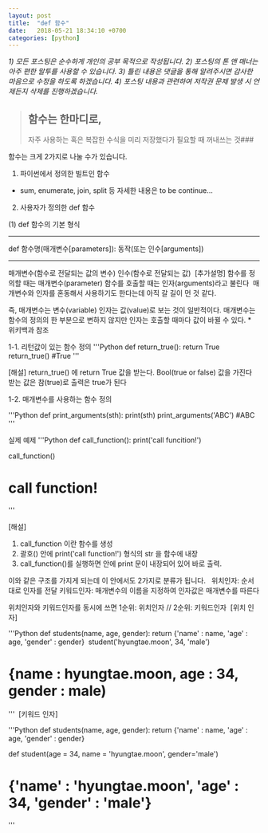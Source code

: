 ```yaml
---
layout: post
title:  "def 함수"
date:   2018-05-21 18:34:10 +0700
categories: [python]
---
```


*1) 모든 포스팅은 순수하게 개인의 공부 목적으로 작성됩니다.
2) 포스팅의 톤 앤 매너는 아주 편한 말투를 사용할 수 있습니다.
﻿3) 틀린 내용은 댓글을 통해 알려주시면 감사한 마음으로 수정을 하도록 하겠습니다.
4) 포스팅 내용과 관련하여 저작권 문제 발생 시 언제든지 삭제를 진행하겠습니다.*

>## 함수는 한마디로,
>자주 사용하는 혹은 복잡한 수식을 미리 저장했다가 필요할 때 꺼내쓰는 것###

함수는 크게 2가지로 나눌 수가 있습니다.

1) 파이썬에서 정의한 빌트인 함수
- sum, enumerate, join, split 등
자세한 내용은 to be continue...
﻿

2) 사용자가 정의한 def 함수

(1) def 함수의 기본 형식
__________________________
def 함수명(매개변수[parameters]):
  동작(또는 인수[arguments])
__________________________
매개변수(함수로 전달되는 값의 변수)
인수(함수로 전달되는 값)
﻿
[추가설명]
함수를 정의할 때는 매개변수(parameter)
함수를 호출할 때는 인자(arguments)라고 불린다﻿
﻿
매개변수와 인자를 혼동해서 사용하기도 한다는데 아직 갈 길이 먼 것 같다.

즉, 매개변수는 변수(variable)
인자는 값(value)로 보는 것이 일반적이다.
매개변수는 함수의 정의의 한 부분으로 변하지 않지만
인자는 호출할 때마다 값이 바뀔 수 있다.
﻿* 위키백과 참조

1-1. 리턴값이 있는 함수 정의
'''Python
def return_true():
        return True
return_true()
#True
'''

[해설] return_true() 에 return True 값을 받는다.
Bool(true or false) 값을 가진다
받는 값은 참(true)로 출력은 true가 된다


1-2. 매개변수를 사용하는 함수 정의

'''Python
def print_arguments(sth):
        print(sth)
print_arguments('ABC')
#ABC
'''


실제 예제
'''Python
def call_function():
    print('call funcition!')

call_function()
# call function!
'''

[해설]
1) call_function 이란 함수를 생성
2) 괄호() 안에 print('call function!') 형식의 str 을 함수에 내장
3) call_function()를 실행하면 안에 print 문이 내장되어 있어 바로 출력.

이와 같은 구조를 가지게 되는데 이 안에서도 2가지로 분류가 됩니다.
﻿
﻿
위치인자: 순서대로 인자를 전달
키워드인자: 매개변수의 이름을 지정하여 인자값은 매개변수를 따른다

위치인자와 키워드인자를 동시에 쓰면
1순위: 위치인자 // 2순위: 키워드인자
﻿
[위치 인자]

'''Python
def students(name, age, gender):
    return {'name' : name, 'age' : age, 'gender' : gender}
﻿
student('hyungtae.moon', 34, 'male')
# {name : hyungtae.moon, age : 34, gender : male)
﻿'''
﻿
[키워드 인자]

'''Python
def students(name, age, gender):
    return {'name' : name, 'age' : age, 'gender' : gender}

def student(age = 34, name = 'hyungtae.moon', gender='male')
# {'name' : 'hyungtae.moon', 'age' : 34, 'gender' : 'male'}
'''
